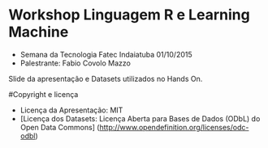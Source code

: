 # Workshop Linguagem R e Learning Machine
- Semana da Tecnologia Fatec Indaiatuba 01/10/2015
- Palestrante: Fabio Covolo Mazzo

Slide da apresentação e Datasets utilizados no Hands On.

#Copyright e licença
- Licença da Apresentação: MIT
- [Licença dos Datasets: Licença Aberta para Bases de Dados (ODbL) do Open Data Commons] (http://www.opendefinition.org/licenses/odc-odbl)
